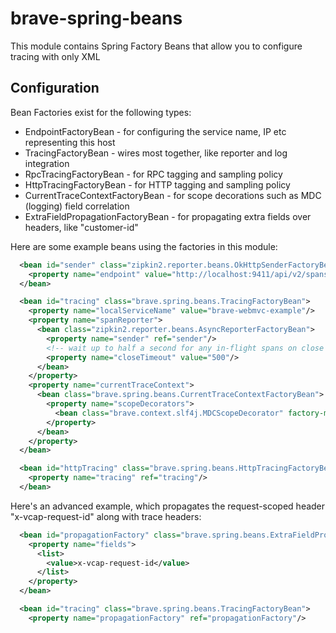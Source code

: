 # brave-spring-beans
This module contains Spring Factory Beans that allow you to configure
tracing with only XML

## Configuration
Bean Factories exist for the following types:
* EndpointFactoryBean - for configuring the service name, IP etc representing this host
* TracingFactoryBean - wires most together, like reporter and log integration
* RpcTracingFactoryBean - for RPC tagging and sampling policy
* HttpTracingFactoryBean - for HTTP tagging and sampling policy
* CurrentTraceContextFactoryBean - for scope decorations such as MDC (logging) field correlation
* ExtraFieldPropagationFactoryBean - for propagating extra fields over headers, like "customer-id"

Here are some example beans using the factories in this module:
```xml
  <bean id="sender" class="zipkin2.reporter.beans.OkHttpSenderFactoryBean">
    <property name="endpoint" value="http://localhost:9411/api/v2/spans"/>
  </bean>

  <bean id="tracing" class="brave.spring.beans.TracingFactoryBean">
    <property name="localServiceName" value="brave-webmvc-example"/>
    <property name="spanReporter">
      <bean class="zipkin2.reporter.beans.AsyncReporterFactoryBean">
        <property name="sender" ref="sender"/>
        <!-- wait up to half a second for any in-flight spans on close -->
        <property name="closeTimeout" value="500"/>
      </bean>
    </property>
    <property name="currentTraceContext">
      <bean class="brave.spring.beans.CurrentTraceContextFactoryBean">
        <property name="scopeDecorators">
          <bean class="brave.context.slf4j.MDCScopeDecorator" factory-method="create"/>
        </property>
      </bean>
    </property>
  </bean>

  <bean id="httpTracing" class="brave.spring.beans.HttpTracingFactoryBean">
    <property name="tracing" ref="tracing"/>
  </bean>
```

Here's an advanced example, which propagates the request-scoped header "x-vcap-request-id" along
with trace headers:

```xml
  <bean id="propagationFactory" class="brave.spring.beans.ExtraFieldPropagationFactoryBean">
    <property name="fields">
      <list>
        <value>x-vcap-request-id</value>
      </list>
    </property>
  </bean>

  <bean id="tracing" class="brave.spring.beans.TracingFactoryBean">
    <property name="propagationFactory" ref="propagationFactory"/>
```

